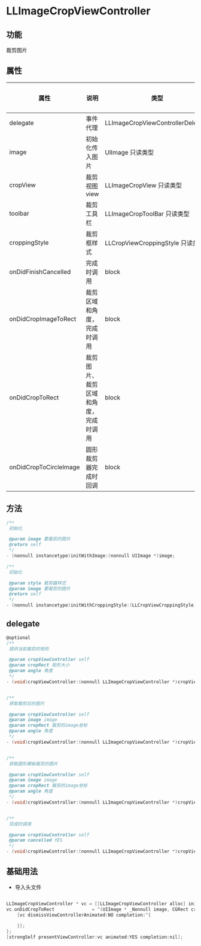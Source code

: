 # LLImageCropViewController

## 功能

裁剪图片

## 属性

属性 | 说明 | 类型 | 默认值
---|---|---|---
delegate|事件代理|LLImageCropViewControllerDelegate|-
image|初始化传入图片|UIImage 只读类型|-
cropView|裁剪视图view|LLImageCropView 只读类型|-
toolbar|裁剪工具栏|LLImageCropToolBar 只读类型|-
croppingStyle|裁剪框样式|LLCropViewCroppingStyle 只读类型|-
onDidFinishCancelled|完成时调用|block|-
onDidCropImageToRect|裁剪区域和角度，完成时调用|block|-
onDidCropToRect|裁剪图片、裁剪区域和角度，完成时调用|block|-
onDidCropToCircleImage|圆形裁剪器完成时回调|block|-

## 方法

```objective-c
/**
 初始化

 @param image 要裁剪的图片
 @return self
 */
- (nonnull instancetype)initWithImage:(nonnull UIImage *)image;

/**
 初始化

 @param style 裁剪器样式
 @param image 要裁剪的图片
 @return self
 */
- (nonnull instancetype)initWithCroppingStyle:(LLCropViewCroppingStyle)style image:(nonnull UIImage *)image;
```

## delegate

```objective-c
@optional
/**
 提供当前裁剪的矩形

 @param cropViewController self
 @param cropRect 矩形大小
 @param angle 角度
 */
- (void)cropViewController:(nonnull LLImageCropViewController *)cropViewController didCropImageToRect:(CGRect)cropRect angle:(NSInteger)angle;


/**
 获取裁剪后的图片

 @param cropViewController self
 @param image image
 @param cropRect 裁剪的image坐标
 @param angle 角度
 */
- (void)cropViewController:(nonnull LLImageCropViewController *)cropViewController didCropToImage:(nonnull UIImage *)image withRect:(CGRect)cropRect angle:(NSInteger)angle;


/**
 获取圆形模板裁剪的图片

 @param cropViewController self
 @param image image
 @param cropRect 裁剪的image坐标
 @param angle 角度
 */
- (void)cropViewController:(nonnull LLImageCropViewController *)cropViewController didCropToCircularImage:(nonnull UIImage *)image withRect:(CGRect)cropRect angle:(NSInteger)angle;


/**
 完成时调用

 @param cropViewController self
 @param cancelled YES
 */
- (void)cropViewController:(nonnull LLImageCropViewController *)cropViewController didFinishCancelled:(BOOL)cancelled;
```

## 基础用法

- 导入头文件

```objective-c

```

```objective-c
LLImageCropViewController * vc = [[LLImageCropViewController alloc] initWithImage:previewImage];
vc.onDidCropToRect              = ^(UIImage * _Nonnull image, CGRect cropRect, NSInteger angle) {
    [vc dismissViewControllerAnimated:NO completion:^{
        
    }];
};
[strongSelf presentViewController:vc animated:YES completion:nil];
```


